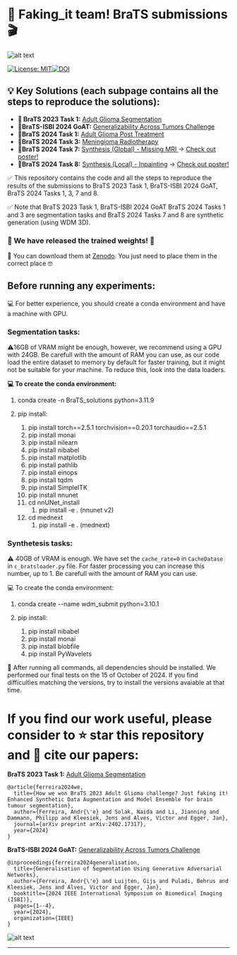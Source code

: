 # 👋 Faking_it team! BraTS submissions 🎬

![alt text](imgs/Logo.png "Title")

[![License: MIT](https://img.shields.io/badge/License-MIT-yellow.svg)](https://opensource.org/licenses/MIT)[![DOI](https://zenodo.org/badge/DOI/10.5281/zenodo.14001262.svg)](https://doi.org/10.5281/zenodo.14001262)

## 💡 Key Solutions (each subpage contains all the steps to reproduce the solutions):

- **🥇 BraTS 2023 Task 1:** [Adult Glioma Segmentation](BraTS2023_Task1.md)
- **🥇BraTS-ISBI 2024 GoAT:** [Generalizability Across Tumors Challenge](BraTS2024-ISBI_GoAT.md)
- **🥇BraTS 2024 Task 1:** [Adult Glioma Post Treatment](BraTS2024_Task1.md)
- **🥉BraTS 2024 Task 3:** [Meningioma Radiotherapy](BraTS2024_Task3.md)
- **🏅BraTS 2024 Task 7:** [Synthesis (Global) - Missing MRI ](./BraTS2024_Task7.md)-> [Check out poster! ](./imgs/MICCAI2024-Poster-Task7_8.pdf)
- **🥈BraTS 2024 Task 8:** [Synthesis (Local) - Inpainting](./BraTS2024_Task8.md) -> [Check out poster! ](./imgs/MICCAI2024-Poster-Task7_8.pdf)

✅ This repository contains the code and all the steps to reproduce the results of the submissions to BraTS 2023 Task 1, BraTS-ISBI 2024 GoAT, BraTS 2024 Tasks 1, 3, 7 and 8.

✅ Note that BraTS 2023 Task 1, BraTS-ISBI 2024 GoAT BraTS 2024 Tasks 1 and 3 are segmentation tasks and BraTS 2024 Tasks 7 and 8 are synthetic generation (using WDM 3D).

### :star_struck: We have released the trained weights!  :partying_face:

💾 You can download them at [Zenodo](https://doi.org/10.5281/zenodo.14001262). You just need to place them in the correct place 🤓

## Before running any experiments:

💻 For better experience, you should create a conda environment and have a machine with GPU.

### Segmentation tasks:

⚠️16GB of VRAM might be enough, however, we recommend using a GPU with 24GB. Be carefull with the amount of RAM you can use, as our code load the entire dataset to memory by default for faster training, but it might not be suitable for your machine. To reduce this, look into the data loaders.

**💻 To create the conda environment:**

1. conda create -n BraTS_solutions python=3.11.9
2. pip install:

   1. pip install torch==2.5.1 torchvision==0.20.1 torchaudio==2.5.1
   2. pip install monai
   3. pip install nilearn
   4. pip install nibabel
   5. pip install matplotlib
   6. pip install pathlib
   7. pip install einops
   8. pip install tqdm
   9. pip install SimpleITK
   10. pip install nnunet
   11. cd nnUNet_install
       1. pip install -e . (nnunet v2)
   12. cd mednext
       1. pip install -e . (mednext)

### Synthetesis tasks:

⚠️ 40GB of VRAM is enough. We have set the `cache_rate=0` in `CacheDatase` in `c_bratsloader.py` file. For faster processing you can increase this number, up to 1. Be carefull with the amount of RAM you can use.

💻 To create the conda environment:

1. conda create --name wdm_submit python=3.10.1
2. pip install:

   1. pip install nibabel
   2. pip install monai
   3. pip install blobfile
   4. pip install PyWavelets

🤞 After running all commands, all dependencies should be installed. We performed our final tests on the 15 of October of 2024. If you find difficulties matching the versions, try to install the versions avaiable at that time.

# If you find our work useful, please consider to ⭐️ **star this repository** and 📝 **cite our papers**:

**BraTS 2023 Task 1:** [Adult Glioma Segmentation](BraTS2023_Task1.md)

```
@article{ferreira2024we,
  title={How we won BraTS 2023 Adult Glioma challenge? Just faking it! Enhanced Synthetic Data Augmentation and Model Ensemble for brain tumour segmentation},
  author={Ferreira, Andr{\'e} and Solak, Naida and Li, Jianning and Dammann, Philipp and Kleesiek, Jens and Alves, Victor and Egger, Jan},
  journal={arXiv preprint arXiv:2402.17317},
  year={2024}
}
```

**BraTS-ISBI 2024 GoAT:** [Generalizability Across Tumors Challenge](BraTS2024-ISBI_GoAT.md)

```
@inproceedings{ferreira2024generalisation,
  title={Generalisation of Segmentation Using Generative Adversarial Networks},
  author={Ferreira, Andr{\'e} and Luijten, Gijs and Puladi, Behrus and Kleesiek, Jens and Alves, Victor and Egger, Jan},
  booktitle={2024 IEEE International Symposium on Biomedical Imaging (ISBI)},
  pages={1--4},
  year={2024},
  organization={IEEE}
}
```

![alt text](imgs/BraTS.png "Title")

---
